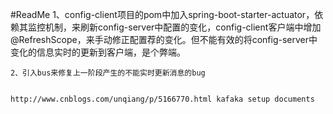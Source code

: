 #ReadMe
	1、config-client项目的pom中加入spring-boot-starter-actuator，依赖其监控机制，来刷新config-server中配置的变化，config-client客户端中增加@RefreshScope，来手动修正配置荐的变化。但不能有效的将config-server中变化的信息实时的更新到客户端，是个弊端。
	
	2、引入bus来修复上一阶段产生的不能实时更新消息的bug
	
	
	http://www.cnblogs.com/unqiang/p/5166770.html kafaka setup documents